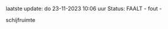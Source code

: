 laatste update: 
do 23-11-2023 10:06   uur 
Status: FAALT - fout - 
<div class="service R">schijfruimte</div>